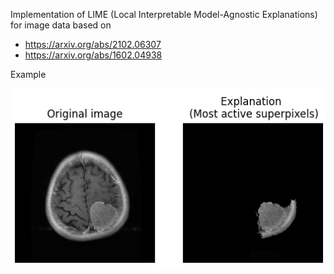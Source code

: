 Implementation of LIME (Local Interpretable Model-Agnostic Explanations) for image data based on
- https://arxiv.org/abs/2102.06307
- https://arxiv.org/abs/1602.04938 

Example

![](assets/explanation.png)